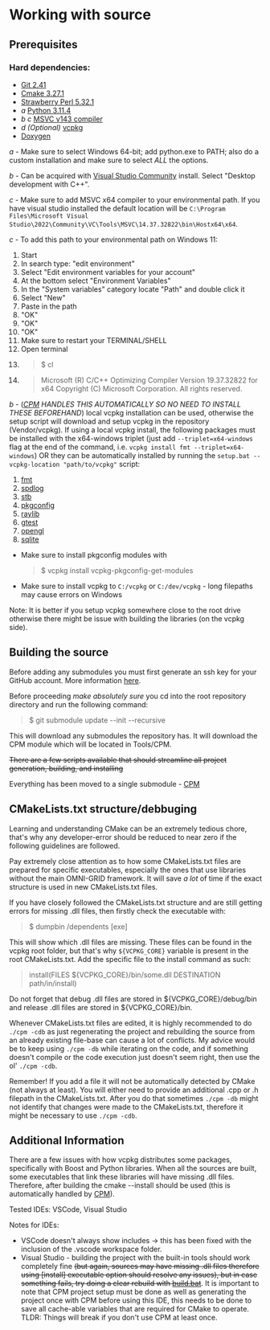# Working with source

## Prerequisites

### Hard dependencies:

* [Git 2.41](https://git-scm.com/download/win)
* [Cmake 3.27.1](https://cmake.org/download/)
* [Strawberry Perl 5.32.1](https://strawberryperl.com/)
* *a* [Python 3.11.4](https://www.python.org/downloads/)
* *b* *c* [MSVC v143 compiler](https://visualstudio.microsoft.com/visual-cpp-build-tools/)
* *d* _(Optional)_ [vcpkg](https://vcpkg.io/en/getting-started)
* [Doxygen](https://www.doxygen.nl/download.html)

*a* - Make sure to select Windows 64-bit; add python.exe to PATH; also do a custom installation and make sure to select *ALL* the options.

*b* - Can be acquired with [Visual Studio Community](https://visualstudio.microsoft.com/vs/community/) install. Select "Desktop development with C++".

*c* - Make sure to add MSVC x64 compiler to your environmental path. If you have visual studio installed the default location will be ``C:\Program Files\Microsoft Visual Studio\2022\Community\VC\Tools\MSVC\14.37.32822\bin\Hostx64\x64``.

*c* - To add this path to your environmental path on Windows 11:

1. Start
2. In search type: "edit environment"
3. Select "Edit environment variables for your account"
4. At the bottom select "Environment Variables"
5. In the "System variables" category locate "Path" and double click it
6. Select "New"
7. Paste in the path
8. "OK"
9. "OK"
10. "OK"
11. Make sure to restart your TERMINAL/SHELL
12. Open terminal
13. > $ cl
14. > Microsoft (R) C/C++ Optimizing Compiler Version 19.37.32822 for x64 Copyright (C) Microsoft Corporation.  All rights reserved.

*b* - (*[CPM](cpm.md) HANDLES THIS AUTOMATICALLY SO NO NEED TO INSTALL THESE BEFOREHAND*) local vcpkg installation can be used, otherwise the setup script will download and setup vcpkg in the repository (Vendor/vcpkg). If using a local vcpkg install, the following packages must be installed with the x64-windows triplet (just add ``--triplet=x64-windows`` flag at the end of the command, i.e. ``vcpkg install fmt --triplet=x64-windows``) OR they can be automatically installed by running the ``setup.bat --vcpkg-location "path/to/vcpkg"`` script:

1. [fmt](https://github.com/fmtlib/fmt)
2. [spdlog](https://github.com/gabime/spdlog)
3. [stb](https://github.com/nothings/stb)
4. [pkgconfig](https://github.com/pkgconf/pkgconf)
5. [raylib](https://github.com/raysan5/raylib)
6. [gtest](https://github.com/google/googletest)
7. [opengl](https://www.opengl.org/)
8. [sqlite](https://www.sqlite.org/index.html)

* Make sure to install pkgconfig modules with
  > $ vcpkg install vcpkg-pkgconfig-get-modules
* Make sure to install vcpkg to ``C:/vcpkg`` or ``C:/dev/vcpkg`` - long filepaths may cause errors on Windows

Note: It is better if you setup vcpkg somewhere close to the root drive otherwise there might be issue with building the libraries (on the vcpkg side).

## Building the source

Before adding any submodules you must first generate an ssh key for your GitHub account.
More information [here](https://docs.github.com/en/authentication/connecting-to-github-with-ssh/generating-a-new-ssh-key-and-adding-it-to-the-ssh-agent).

Before proceeding *make absolutely sure* you cd into the root repository directory and run the following command:

> $ git submodule update --init --recursive

This will download any submodules the repository has.
It will download the CPM module which will be located in Tools/CPM.

~~There are a few scripts available that should streamline all project generation, building, and installing~~

Everything has been moved to a single submodule - [CPM](cpm.md)

## CMakeLists.txt structure/debbuging

Learning and understanding CMake can be an extremely tedious chore, that's why any developer-error should be reduced to near zero if the following guidelines are followed.

Pay extremely close attention as to how some CMakeLists.txt files are prepared for specific executables, especially the ones that use libraries without the main OMNI-GRID framework. It will save *a lot* of time if the exact structure is used in new CMakeLists.txt files.

If you have closely followed the CMakeLists.txt structure and are still getting errors for missing .dll files, then firstly check the executable with:

> $ dumpbin /dependents [exe]

This will show which .dll files are missing. These files can be found in the vcpkg root folder, but that's why ``${VCPKG_CORE}`` variable is present in the root CMakeLists.txt. Add the specific file to the install command as such:

> install(FILES ${VCPKG_CORE}/bin/some.dll DESTINATION path/in/install)

Do not forget that debug .dll files are stored in ${VCPKG_CORE}/debug/bin and release .dll files are stored in ${VCPKG_CORE}/bin.

Whenever CMakeLists.txt files are edited, it is highly recommended to do ``./cpm -cdb`` as just regenerating the project and rebuilding the source from an already existing file-base can cause a lot of conflicts. My advice would be to keep using ``./cpm -db`` while iterating on the code, and if something doesn't compile or the code execution just doesn't seem right, then use the ol' ``./cpm -cdb``.

Remember! If you add a file it will not be automatically detected by CMake (not always at least). You will either need to provide an additional .cpp or .h filepath in the CMakeLists.txt. After you do that sometimes ``./cpm -db`` might not identify that changes were made to the CMakeLists.txt, therefore it might be necessary to use ``./cpm -cdb``.

## Additional Information

There are a few issues with how vcpkg distributes some packages, specifically with Boost and Python libraries. When all the sources are built, some executables that link these libraries will have missing .dll files. Therefore, after building the cmake --install should be used (this is automatically handled by [CPM](build.md)).

Tested IDEs:
VSCode, Visual Studio

Notes for IDEs:

* VSCode doesn't always show includes -> this has been fixed with the inclusion of the .vscode workspace folder.
* Visual Studio - building the project with the built-in tools should work completely fine ~~(but again, sources may have missing .dll files therefore using [install] executable option should resolve any issues), but in case something fails, try doing a clear rebuild with [build.bat](build.md)~~. It is important to note that CPM project setup must be done as well as generating the project once with CPM before using this IDE, this needs to be done to save all cache-able variables that are required for CMake to operate.
TLDR: Things will break if you don't use CPM at least once.
